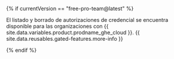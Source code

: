 {% if currentVersion == "free-pro-team@latest" %}

El listado y borrado de autorizaciones de credencial se encuentra disponible para las organizaciones con {{ site.data.variables.product.prodname_ghe_cloud }}. {{ site.data.reusables.gated-features.more-info }}

{% endif %}
